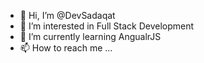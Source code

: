 - 👋 Hi, I’m @DevSadaqat
- 👀 I’m interested in Full Stack Development
- 🌱 I’m currently learning AngualrJS
- 📫 How to reach me ...

<!---
DevSadaqat/DevSadaqat is a ✨ special ✨ repository because its `README.md` (this file) appears on your GitHub profile.
You can click the Preview link to take a look at your changes.
--->
